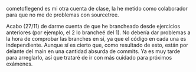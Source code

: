 cometoflegend es mi otra cuenta de clase, la he metido como colaborador para que no me de problemas con sourcetree.

Acabo (27/11) de darme cuenta de que he brancheado desde ejercicios anteriores (por ejemplo, el 2 lo brancheé del 1). No debería dar problemas a la hora de comprobar las branches en sí, ya que el código en cada una es independiente. Aunque sí es cierto que, como resultado de esto, están por delante del main en una cantidad absurda de commits. Ya es muy tarde para arreglarlo, así que trataré de ir con más cuidado para próximos exámenes.
